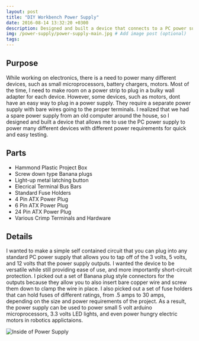 ```yaml
---
layout: post
title: "DIY Workbench Power Supply"
date: 2016-08-14 13:32:20 +0300
description: Designed and built a device that connects to a PC power supply to provide multiple voltages used for running electronics.  # Add post description (optional)
img: /power-supply/power-supply-main.jpg # Add image post (optional)
tags:
---
```


## Purpose
While working on electronics, there is a need to power many different devices, such as small microprocessors, battery chargers, motors. Most of the time, I need to make room on a power strip to plug in a bulky wall adapter for each device. However, some devices, such as motors, dont have an easy way to plug in a power supply. They require a separate power supply with bare wires going to the proper terminals. I realized that we had a spare power supply from an old computer around the house, so I designed and built a device that allows me to use the PC power supply to power many different devices with different power requirements for quick and easy testing.

## Parts
* Hammond Plastic Project Box
* Screw down type Banana plugs
* Light-up metal latching button
* Elecrical Terminal Bus Bars
* Standard Fuse Holders
* 4 Pin ATX Power Plug
* 6 Pin ATX Power Plug
* 24 Pin ATX Power Plug
* Various Crimp Terminals and Hardware

## Details
I wanted to make a simple self contained circuit that you can plug into any standard PC power supply that allows you to tap off of the 3 volts, 5 volts, and 12 volts that the power supply outputs. I wanted the device to be versatile while still providing ease of use, and more importantly short-circuit protection. I picked out a set of Banana plug style connectors for the outputs because they allow you to also insert bare copper wire and screw them down to clamp the wire in place. I also picked out a set of fuse holders that can hold fuses of different ratings, from .5 amps to 30 amps, depending on the size and power requirements of the project. As a result, the power supply can be used to power small 5 volt arduino microprocessors, 3.3 volts LED lights, and even power hungry electric motors in robotics applictaions.

![Inside of Power Supply](http://wbenb.github.io/assets/img/power-supply/power-supply-inside.jpg)
